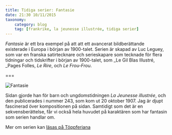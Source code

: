 ```yaml
---
title: Tidiga serier: Fantasie
date: 21:30 10/11/2015
taxonomy:
    category: blog
    tag: [frankrike, la jeunesse illustrée, tidiga serier]
---
```


_Fantasie_ är ett bra exempel på att att ett avancerat bildberättande existerade i Europa i början av 1900-talet. Serien är skapad av Luc Leguey, som var en franska satirtecknare och serieskapare som tecknade för flera tidningar och tidskrifter i början av 1900-talet, som _Le Gil Blas Illustré, _Pages Folles, _Le Rire_, och _Le Frou-Frou_.

===

![Fantasie](La-Jeunesse-illustrée-20-octobre1097.jpg)

Sidan gjorde han för barn och ungdomstidningen _La Jeunesse illustrée_, och den publicerades i nummer 243, som kom ut 20 oktober 1907. Jag är djupt fascinerad över kompositionen på sidan. Samtidigt som det är en sekvensberättelse, får vi också hela huvudet på karaktären som har fantasin som serien handlar om.

Mer om serien kan [läsas på Töppferiana](http://www.topfferiana.fr/2011/12/fantaisie-par-luc-leguey-2/)
